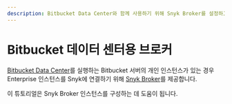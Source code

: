 ```yaml
---
description: Bitbucket Data Center와 함께 사용하기 위해 Snyk Broker를 설정하고 구성하는 방법
---
```


# Bitbucket 데이터 센터용 브로커

[Bitbucket Data Center](https://www.atlassian.com/enterprise/data-center/bitbucket)를 실행하는 Bitbucket 서버의 개인 인스턴스가 있는 경우 Enterprise 인스턴스를 Snyk에 연결하기 위해 [Snyk Broker](./)를 제공합니다.

이 튜토리얼은 Snyk Broker 인스턴스를 구성하는 데 도움이 됩니다.
